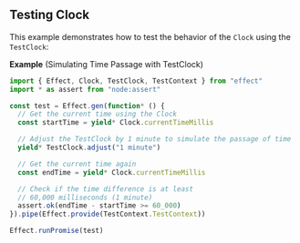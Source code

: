 ## Testing Clock

This example demonstrates how to test the behavior of the `Clock` using the `TestClock`:

**Example** (Simulating Time Passage with TestClock)

```ts twoslash
import { Effect, Clock, TestClock, TestContext } from "effect"
import * as assert from "node:assert"

const test = Effect.gen(function* () {
  // Get the current time using the Clock
  const startTime = yield* Clock.currentTimeMillis

  // Adjust the TestClock by 1 minute to simulate the passage of time
  yield* TestClock.adjust("1 minute")

  // Get the current time again
  const endTime = yield* Clock.currentTimeMillis

  // Check if the time difference is at least
  // 60,000 milliseconds (1 minute)
  assert.ok(endTime - startTime >= 60_000)
}).pipe(Effect.provide(TestContext.TestContext))

Effect.runPromise(test)
```
